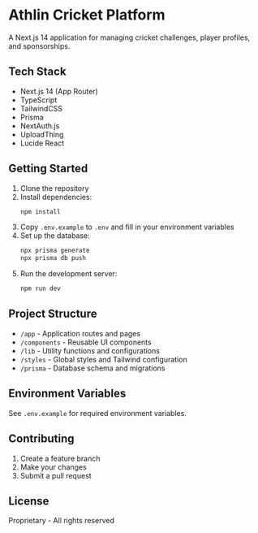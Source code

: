 # Athlin Cricket Platform

A Next.js 14 application for managing cricket challenges, player profiles, and sponsorships.

## Tech Stack

- Next.js 14 (App Router)
- TypeScript
- TailwindCSS
- Prisma
- NextAuth.js
- UploadThing
- Lucide React

## Getting Started

1. Clone the repository
2. Install dependencies:
   ```bash
   npm install
   ```
3. Copy `.env.example` to `.env` and fill in your environment variables
4. Set up the database:
   ```bash
   npx prisma generate
   npx prisma db push
   ```
5. Run the development server:
   ```bash
   npm run dev
   ```

## Project Structure

- `/app` - Application routes and pages
- `/components` - Reusable UI components
- `/lib` - Utility functions and configurations
- `/styles` - Global styles and Tailwind configuration
- `/prisma` - Database schema and migrations

## Environment Variables

See `.env.example` for required environment variables.

## Contributing

1. Create a feature branch
2. Make your changes
3. Submit a pull request

## License

Proprietary - All rights reserved
